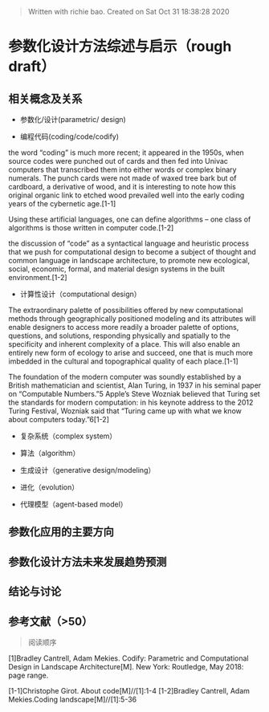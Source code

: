 


> Written with richie bao. Created on Sat Oct 31 18:38:28 2020
# 参数化设计方法综述与启示（rough draft）

## 相关概念及关系
* 参数化/设计(parametric/ design)

*  编程代码(coding/code/codify)

the word “coding” is much more recent; it appeared in the 1950s, when source codes were punched out of cards and then fed into Univac computers that transcribed them into either words or complex binary numerals. The punch cards were not made of waxed tree bark but of cardboard, a derivative of wood, and it is
interesting to note how this original organic link to etched wood prevailed well into the early coding years of the cybernetic age.[1-1]

Using these artificial languages, one can define algorithms – one class of algorithms is those written in computer code.[1-2]

the discussion of “code” as a syntactical language and heuristic process that we push for computational design to become a subject of thought and common language in landscape architecture, to promote new ecological, social, economic, formal, and material design systems in the built environment.[1-2]

* 计算性设计（computational design） 

The extraordinary palette of possibilities offered by new computational methods through geographically positioned modeling and its attributes will enable designers to access more readily a broader palette of options, questions, and solutions, responding physically and spatially to the specificity and inherent complexity of a place. This will also enable an entirely new form of ecology to arise and succeed, one that is much more imbedded in the cultural and topographical quality of each place.[1-1]

The foundation of the modern computer was soundly established by a British mathematician and scientist, Alan Turing, in 1937 in his seminal paper on “Computable Numbers.”5 Apple’s Steve Wozniak believed that Turing set the standards for modern computation: in his keynote address to the 2012 Turing Festival, Wozniak said that “Turing came up with what we know about computers today.”6[1-2]

* 复杂系统（complex system）

* 算法（algorithm）

* 生成设计（generative design/modeling）

* 进化（evolution）

* 代理模型（agent-based model）


## 参数化应用的主要方向


##  参数化设计方法未来发展趋势预测


## 结论与讨论


## 参考文献（>50）
> 阅读顺序

[1]Bradley Cantrell, Adam Mekies. Codify: Parametric and Computational Design in Landscape Architecture[M]. New York: Routledge, May 2018: page range. 

[1-1]Christophe Girot. About code[M]//[1]:1-4
[1-2]Bradley Cantrell, Adam Mekies.Coding landscape[M]//[1]:5-36
<!--stackedit_data:
eyJoaXN0b3J5IjpbLTE0OTE5ODA1MDksMjAwODgwNTA1OCwxND
gzMTM0MDE0LDEyNzI5NzA1MCwxNDQ2NzQxMzg4LC0xMjYyMTY5
OTYzLC0xMjA5NzMxMzksLTE1MjUyMTE0NTMsLTIxMTA5MDQ0OD
UsNzcxMzc4NzQ0LC0xODExMzY3Mjg2LC0xNjM1MDk2NjE1LDc3
MTk4NzEzOCwxMzUyMzI3NTg0LC01NjMzODEzMDgsMTc1MzQ0NT
EyMCwxMjE5ODg5ODg0XX0=
-->